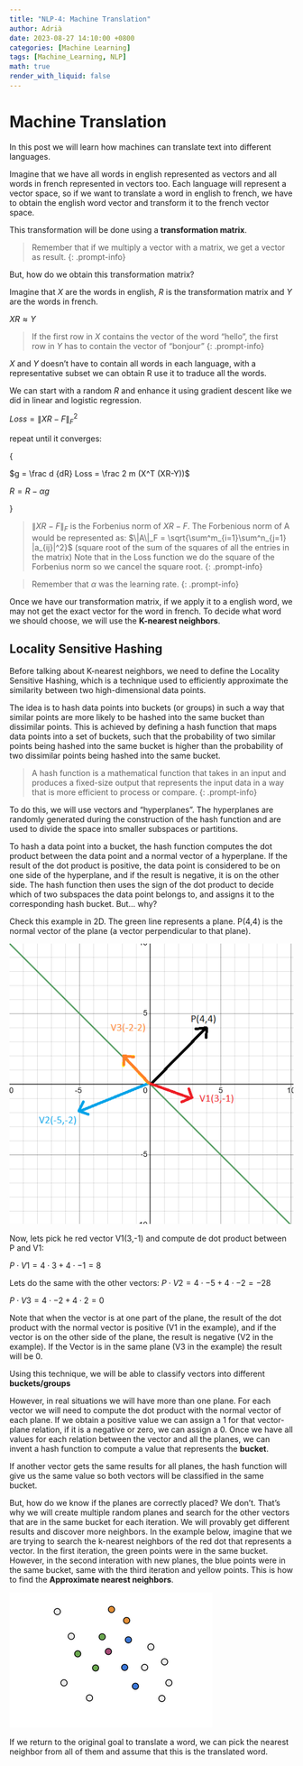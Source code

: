 ```yaml
---
title: "NLP-4: Machine Translation"
author: Adrià
date: 2023-08-27 14:10:00 +0800
categories: [Machine Learning]
tags: [Machine_Learning, NLP]
math: true
render_with_liquid: false
---
```


# Machine Translation

In this post we will learn how machines can translate text into different languages. 

Imagine that we have all words in english represented as vectors and all words in french represented in vectors too. Each language will represent a vector space, so if we want to translate a word in english to french, we have to obtain the english word vector and transform it to the french vector space.

This transformation will be done using a **transformation matrix**. 

>Remember that if we multiply a vector with a matrix, we get a vector as result.
{: .prompt-info}

But, how do we obtain this transformation matrix?

Imagine that $X$ are the words in english, $R$  is the transformation matrix and $Y$ are the words in french. 

$XR \approx Y$

>If the first row in $X$ contains the vector of the word “hello”, the first row in $Y$ has to contain the vector of “bonjour”
{: .prompt-info}

$X$ and $Y$ doesn’t have to contain all words in each language, with a representative subset we can obtain R use it to traduce all the words. 

We can start with a random $R$  and enhance it using gradient descent like we did in linear and logistic regression. 

$Loss = \| XR - F \|^2_F$

repeat until it converges:

{

$g = \frac d {dR} Loss = \frac 2 m (X^T (XR-Y))$

$R = R - \alpha g$

}

>$\| XR - F \|_F$ is the Forbenius norm of $XR - F$.  The Forbenious norm of A would be represented as: 
$\|A\|_F = \sqrt{\sum^m_{i=1}\sum^n_{j=1} |a_{ij}|^2}$ (square root of the sum of the squares of all the entries in the matrix)
Note that in the Loss function we do the square of the Forbenius norm so we cancel the square root.
{: .prompt-info}

>Remember that $\alpha$ was the learning rate.
{: .prompt-info}

Once we have our transformation matrix, if we apply it to a english word, we may not get the exact vector for the word in french. To decide what word we should choose, we will use the **K-nearest neighbors**. 

## Locality Sensitive Hashing

Before talking about K-nearest neighbors, we need to define the Locality Sensitive Hashing, which is a technique used to efficiently approximate the similarity between two high-dimensional data points.

The idea is to hash data points into buckets (or groups) in such a way that similar points are more likely to be hashed into the same bucket than dissimilar points. This is achieved by defining a hash function that maps data points into a set of buckets, such that the probability of two similar points being hashed into the same bucket is higher than the probability of two dissimilar points being hashed into the same bucket.

>A hash function is a mathematical function that takes in an input and produces a fixed-size output that represents the input data in a way that is more efficient to process or compare.
{: .prompt-info}

To do this, we will use vectors and “hyperplanes”. The hyperplanes are randomly generated during the construction of the hash function and are used to divide the space into smaller subspaces or partitions.

To hash a data point into a bucket, the hash function computes the dot product between the data point and a normal vector of a hyperplane. If the result of the dot product is positive, the data point is considered to be on one side of the hyperplane, and if the result is negative, it is on the other side. The hash function then uses the sign of the dot product to decide which of two subspaces the data point belongs to, and assigns it to the corresponding hash bucket. But… why?

Check this example in 2D. The green line represents a plane. P(4,4) is the normal vector of the plane (a vector perpendicular to that plane). 

![Untitled](/img/posts/NLP-4/Untitled.png)

Now, lets pick he red vector V1(3,-1) and compute de dot product between P and V1: 

$P \cdot  V1 = 4 \cdot 3 + 4 \cdot  -1 = 8$

Lets do the same with the other vectors: 
$P \cdot  V2  = 4 \cdot  -5 + 4 \cdot  -2 = -28$

$P \cdot  V3 = 4 \cdot  -2 + 4 \cdot  2  = 0$

Note that when the vector is at one part of the plane, the result of the dot product with the normal vector is positive (V1 in the example), and if the vector is on the other side of the plane, the result is negative (V2 in the example). If the Vector is in the same plane (V3 in the example) the result will be 0. 

Using this technique, we will be able to classify vectors into different **buckets/groups**

However, in real situations we will have more than one plane. For each vector we will need to compute the dot product with the normal vector of each plane. If we obtain a positive value we can assign a 1 for that vector-plane relation, if it is a negative or zero, we can assign a 0. Once we have all values for each relation between the vector and all the planes, we can invent a hash function to compute a value that represents the **bucket**. 

If another vector gets the same results for all planes, the hash function will give us the same value so both vectors will be classified in the same bucket. 

But, how do we know if the planes are correctly placed? We don’t. That’s why we will create multiple random planes and search for the other vectors that are in the same bucket for each iteration. 
We will provably get different results and discover more neighbors. In the example below, imagine that we are trying to search the k-nearest neighbors of the red dot that represents a vector. In the first iteration, the green points were in the same bucket. However, in the second interation with new planes, the blue points were in the same bucket, same with the third iteration and yellow points. This is how to find the **Approximate nearest neighbors**. 

![Untitled](/img/posts/NLP-4/Untitled%201.png)

If we return to the original goal to translate a word, we can pick the nearest neighbor from all of them and assume that this is the translated word.
